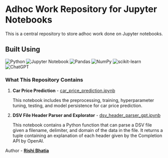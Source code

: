 # Adhoc Work Repository for Jupyter Notebooks

This is a central repository to store adhoc work done on Jupyter notebooks.

## Built Using
![Python](https://img.shields.io/badge/python-3670A0?style=for-the-badge&logo=python&logoColor=ffdd54)
![Jupyter Notebook](https://img.shields.io/badge/jupyter-%23FA0F00.svg?style=for-the-badge&logo=jupyter&logoColor=white)
![Pandas](https://img.shields.io/badge/pandas-%23150458.svg?style=for-the-badge&logo=pandas&logoColor=white)
![NumPy](https://img.shields.io/badge/numpy-%23013243.svg?style=for-the-badge&logo=numpy&logoColor=white)
![scikit-learn](https://img.shields.io/badge/scikit--learn-%23F7931E.svg?style=for-the-badge&logo=scikit-learn&logoColor=white)
![ChatGPT](https://img.shields.io/badge/chatGPT-74aa9c?style=for-the-badge&logo=openai&logoColor=white)
### What This Repository Contains

1. **Car Price Prediction** - [car_price_prediction.ipynb](https://github.com/rbhatia4245/jupyter_notebooks/blob/main/car_price_prediction.ipynb)

    This notebook includes the preprocessing, training, hyperparameter tuning, testing, and model persistence for car price prediction.

2. **DSV File Header Parser and Explorator** - [dsv_header_parser_gpt.ipynb](https://github.com/rbhatia4245/jupyter_notebooks/blob/main/dsv_header_parser_gpt.ipynb)

    This notebook contains a Python function that can parse a DSV file given a filename, delimiter, and domain of the data in the file. It returns a tuple containing an explanation of each header given by the Completion API by OpenAI.


Author - [**Rishi Bhatia**](https://www.linkedin.com/in/rishibhatiaa/)

